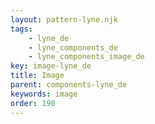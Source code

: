 ```yaml
---
layout: pattern-lyne.njk
tags: 
    - lyne_de
    - lyne_components_de
    - lyne_components_image_de
key: image-lyne_de
title: Image
parent: components-lyne_de
keywords: image
order: 190
---
```

